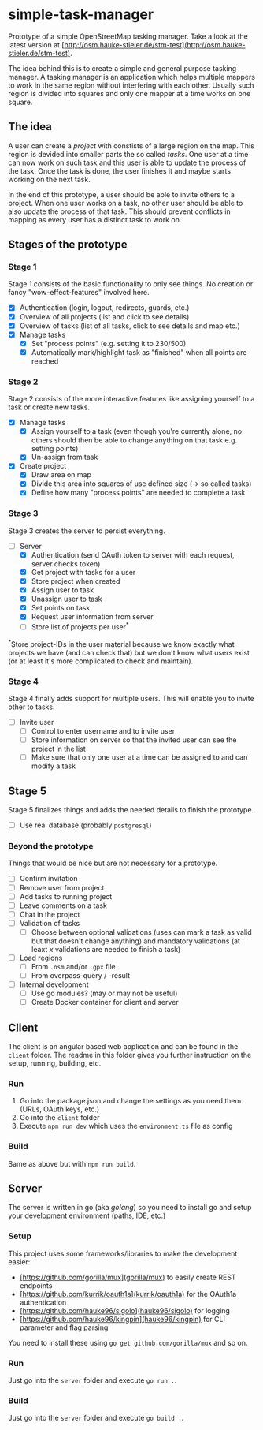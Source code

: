 # simple-task-manager

Prototype of a simple OpenStreetMap tasking manager.
Take a look at the latest version at [http://osm.hauke-stieler.de/stm-test](http://osm.hauke-stieler.de/stm-test).

The idea behind this is to create a simple and general purpose tasking manager.
A tasking manager is an application which helps multiple mappers to work in the same region without interfering with each other.
Usually such region is divided into squares and only one mapper at a time works on one square.

## The idea

A user can create a *project* with constists of a large region on the map.
This region is devided into smaller parts the so called *tasks*.
One user at a time can now work on such task and this user is able to update the process of the task.
Once the task is done, the user finishes it and maybe starts working on the next task.

In the end of this prototype, a user should be able to invite others to a project.
When one user works on a task, no other user should be able to also update the process of that task.
This should prevent conflicts in mapping as every user has a distinct task to work on.

## Stages of the prototype

### Stage 1

Stage 1 consists of the basic functionality to only see things.
No creation or fancy "wow-effect-features" involved here.

* [x] Authentication (login, logout, redirects, guards, etc.)
* [x] Overview of all projects (list and click to see details)
* [x] Overview of tasks (list of all tasks, click to see details and map etc.)
* [x] Manage tasks
  * [x] Set "process points" (e.g. setting it to 230/500)
  * [x] Automatically mark/highlight task as "finished" when all points are reached

### Stage 2

Stage 2 consists of the more interactive features like assigning yourself to a task or create new tasks.

* [x] Manage tasks
  * [x] Assign yourself to a task (even though you're currently alone, no others should then be able to change anything on that task e.g. setting points)
  * [x] Un-assign from task
* [x] Create project
  * [x] Draw area on map
  * [x] Divide this area into squares of use defined size (-> so called tasks)
  * [x] Define how many "process points" are needed to complete a task

### Stage 3

Stage 3 creates the server to persist everything.

* [ ] Server
  * [x] Authentication (send OAuth token to server with each request, server checks token)
  * [x] Get project with tasks for a user
  * [x] Store project when created
  * [x] Assign user to task
  * [x] Unassign user to task
  * [x] Set points on task
  * [x] Request user information from server
  * [ ] Store list of projects per user<sup>*</sup>

<sup>*</sup>Store project-IDs in the user material because we know exactly what projects we have (and can check that) but we don't know what users exist (or at least it's more complicated to check and maintain).

### Stage 4

Stage 4 finally adds support for multiple users.
This will enable you to invite other to tasks.

* [ ] Invite user
  * [ ] Control to enter username and to invite user
  * [ ] Store information on server so that the invited user can see the project in the list
  * [ ] Make sure that only one user at a time can be assigned to and can modify a task

## Stage 5

Stage 5 finalizes things and adds the needed details to finish the prototype.

* [ ] Use real database (probably `postgresql`)

### Beyond the prototype

Things that would be nice but are not necessary for a prototype.

* [ ] Confirm invitation
* [ ] Remove user from project
* [ ] Add tasks to running project
* [ ] Leave comments on a task
* [ ] Chat in the project
* [ ] Validation of tasks
  * [ ] Choose between optional validations (uses can mark a task as valid but that doesn't change anything) and mandatory validations (at leaxt *x* validations are needed to finish a task)
* [ ] Load regions
  * [ ] From `.osm` and/or `.gpx` file
  * [ ] From overpass-query / -result
* [ ] Internal development
  * [ ] Use go modules? (may or may not be useful)
  * [ ] Create Docker container for client and server

## Client

The client is an angular based web application and can be found in the `client` folder.
The readme in this folder gives you further instruction on the setup, running, building, etc.

### Run

1. Go into the package.json and change the settings as you need them (URLs, OAuth keys, etc.)
2. Go into the `client` folder
3. Execute `npm run dev` which uses the `environment.ts` file as config

### Build

Same as above but with `npm run build`.

## Server

The server is written in go (aka *golang*) so you need to install go and setup your development environment (paths, IDE, etc.)

### Setup
This project uses some frameworks/libraries to make the development easier:

* [https://github.com/gorilla/mux](gorilla/mux) to easily create REST endpoints
* [https://github.com/kurrik/oauth1a](kurrik/oauth1a) for the OAuth1a authentication
* [https://github.com/hauke96/sigolo](hauke96/sigolo) for logging
* [https://github.com/hauke96/kingpin](hauke96/kingpin) for CLI parameter and flag parsing

You need to install these using `go get github.com/gorilla/mux` and so on.

### Run

Just go into the `server` folder and execute `go run .`.

### Build

Just go into the `server` folder and execute `go build .`.